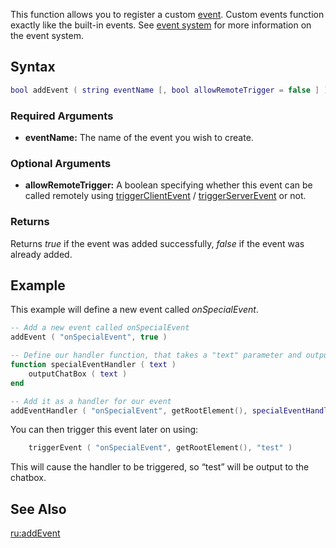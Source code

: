 This function allows you to register a custom [event](/docs/event.md "wikilink"). Custom events function exactly like the built-in events. See [event system](/docs/event_system.md "wikilink") for more information on the event system.

Syntax
------

``` lua
bool addEvent ( string eventName [, bool allowRemoteTrigger = false ] )   
```

### Required Arguments

-   **eventName:** The name of the event you wish to create.

### Optional Arguments

-   **allowRemoteTrigger:** A boolean specifying whether this event can be called remotely using [triggerClientEvent](/docs/triggerclientevent.md "wikilink") / [triggerServerEvent](/docs/triggerserverevent.md "wikilink") or not.

### Returns

Returns *true* if the event was added successfully, *false* if the event was already added.

Example
-------

This example will define a new event called *onSpecialEvent*.

``` lua
-- Add a new event called onSpecialEvent
addEvent ( "onSpecialEvent", true )

-- Define our handler function, that takes a "text" parameter and outputs it to the chatbox
function specialEventHandler ( text )
    outputChatBox ( text )
end

-- Add it as a handler for our event
addEventHandler ( "onSpecialEvent", getRootElement(), specialEventHandler )
```

You can then trigger this event later on using:

``` lua
    triggerEvent ( "onSpecialEvent", getRootElement(), "test" )
```

This will cause the handler to be triggered, so “test” will be output to the chatbox.

See Also
--------

[ru:addEvent](/docs/ru:addevent.md "wikilink")
